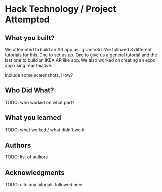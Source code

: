 # Hack Technology / Project Attempted


## What you built? 

We attempted to build an AR app using Unity3d. We followed 3 different tutorials for this. One to set us up. One to give us a general tutorial and the last one to build an IKEA AR like app. We also worked on creating an expo app using react-native. 

Include some screenshots.
[How?](https://help.github.com/articles/about-readmes/#relative-links-and-image-paths-in-readme-files)

## Who Did What?

TODO: who worked on what part?

## What you learned

TODO: what worked / what didn't work

## Authors

TODO: list of authors

## Acknowledgments

TODO: cite any tutorials followed here
